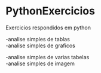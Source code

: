 # PythonExercicios
Exercicios respondidos em python


-analise simples de tablas                                                                                                                                                  
-analise simples de graficos                                                                                                                                        

-analise simples de varias tabelas                                                                                                                                
-analise simples de imagem
